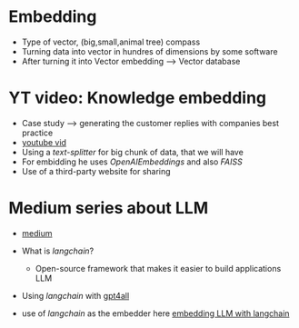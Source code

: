 # Embedding
  * Type of vector, (big,small,animal tree) compass
  * Turning data into vector in hundres of dimensions by some software
  * After turning it into Vector embedding --> Vector database

# YT video: Knowledge embedding
  * Case study --> generating the customer replies with companies best practice
  * [youtube vid](https://www.youtube.com/watch?v=c_nCjlSB1Zk&list=PLd6t9g4NfNFrM69CYx56NzwG1gbOAw3uO)
  * Using a *text-splitter* for big chunk of data, that we will have
  * For embidding he uses *OpenAIEmbeddings* and also *FAISS*
  * Use of a third-party website for sharing

# Medium series about LLM
  * [medium](https://cismography.medium.com/knowledge-bases-and-retrieval-augmented-llms-a-primer-c054db532b91)
  
  * What is *langchain*?
    * Open-source framework that makes it easier to build applications LLM
  * Using *langchain* with [gpt4all](https://gpt4all.io/index.html)
  * use of *langchain* as the embedder here [embedding LLM with langchain](https://www.linkedin.com/pulse/implementation-knowledge-base-embedding-llm-flexidigit-technologies-8hqmc)
